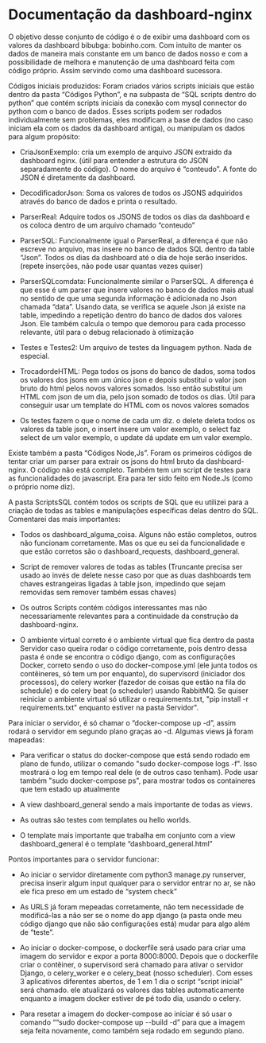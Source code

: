 

# Documentação da dashboard-nginx


O objetivo desse conjunto de código é o de exibir uma dashboard com os valores da dashboard bibubga: bobinho.com. Com intuito de manter os dados de maneira mais constante em um banco de dados nosso e com a possibilidade de melhora e manutenção de uma dashboard feita com código próprio. Assim servindo como uma dashboard sucessora.

Códigos iniciais produzidos: Foram criados vários scripts iniciais que estão dentro da pasta “Códigos Python”, e na subpasta de “SQL scripts dentro do python” que contém scripts iniciais da conexão com mysql connector do python com o banco de dados. Esses scripts podem ser rodados individualmente sem problemas, eles modificam a base de dados (no caso iniciam ela com os dados da dashboard antiga), ou manipulam os dados para algum propósito:

* CriaJsonExemplo: cria um exemplo de arquivo JSON extraido da dashboard nginx. (útil para entender a estrutura do JSON separadamente do código). O nome do arquivo é “conteudo”. A fonte do JSON é diretamente da dashboard.

* DecodificadorJson: Soma os valores de todos os JSONS adquiridos através do banco de dados e printa o resultado.

* ParserReal: Adquire todos os JSONS de todos os dias da dashboard e os coloca dentro de um arquivo chamado “conteudo”

* ParserSQL: Funcionalmente igual o ParserReal, a diferença é que não escreve no arquivo, mas insere no banco de dados SQL dentro da table “Json”. Todos os dias da dashboard até o dia de hoje serão inseridos. (repete inserções, não pode usar quantas vezes quiser)

* ParserSQLcomdata: Funcionalmente similar o ParserSQL. A diferença é que esse é um parser que insere valores no banco de dados  mais atual no sentido de que uma segunda informação é adicionada no Json chamada “data”. Usando data, se verifica se aquele Json já existe na table, impedindo a repetição dentro do banco de dados dos valores Json. Ele também calcula o tempo que demorou para cada processo relevante, útil para o debug relacionado à otimização 

* Testes e Testes2: Um arquivo de testes da linguagem python. Nada de especial.

* TrocadordeHTML: Pega todos os jsons do banco de dados, soma todos os valores dos jsons em um único json e depois substitui o valor json bruto do html pelos novos valores somados. Isso então substitui um HTML com json de um dia, pelo json somado de todos os dias. Útil para conseguir usar um template do HTML com os novos valores somados

* Os testes fazem o que o nome de cada um diz. o delete deleta todos os valores da table json, o insert insere um valor exemplo, o select faz select de um valor exemplo, o update dá update em um valor exemplo.

Existe também a pasta “Códigos Node,Js”. Foram os primeiros códigos de tentar criar um parser para extrair os jsons do html bruto da dashboard-nginx. O código não está completo. Também tem um script de testes para as funcionalidades do javascript. Era para ter sido feito em Node.Js (como o próprio nome diz).

A pasta ScriptsSQL contém todos os scripts de SQL que eu utilizei para a criação de todas as tables e manipulações específicas delas dentro do SQL. Comentarei das mais importantes:

* Todos os dashboard_alguma_coisa. Alguns não estão completos, outros não funcionam corretamente. Mas os que eu sei da funcionalidade e que estão corretos são o dashboard_requests, dashboard_general.

* Script de remover valores de todas as tables (Truncante precisa ser usado ao invés de delete nesse caso por que as duas dashboards tem chaves estrangeiras ligadas à table json, impedindo que sejam removidas sem remover também essas chaves)

* Os outros Scripts contém códigos interessantes mas não necessariamente relevantes para a continuidade da construção da dashboard-nginx.

* O ambiente virtual correto é o ambiente virtual que fica dentro da pasta Servidor caso queira rodar o código corretamente, pois dentro dessa pasta é onde se encontra o código django, com as configurações Docker, correto sendo o uso do docker-compose.yml (ele junta todos os contêineres, só tem um por enquanto), do supervisord (iniciador dos processos), do celery worker (fazedor de coisas que estão na fila do schedule) e do celery beat (o scheduler) usando RabbitMQ. Se quiser reiniciar o ambiente virtual só utilizar o requirements.txt, "pip install -r requirements.txt" enquanto estiver na pasta Servidor".

Para iniciar o servidor, é só chamar o “docker-compose up -d”, assim rodará o servidor em segundo plano graças ao -d. Algumas views já foram mapeadas:

* Para verificar o status do docker-compose que está sendo rodado em plano de fundo, utilizar o comando "sudo docker-compose logs -f". Isso mostrará o log em tempo real dele (e de outros caso tenham). Pode usar também "sudo docker-compose ps", para mostrar todos os containeres que tem estado up atualmente

* A view dashboard_general sendo a mais importante de todas as views.

* As outras são testes com templates ou hello worlds.

* O template mais importante que trabalha em conjunto com a view dashboard_general é o template “dashboard_general.html”

Pontos importantes para o servidor funcionar:

* Ao iniciar o servidor diretamente com python3 manage.py runserver, precisa inserir algum input qualquer para o servidor entrar no ar, se não ele fica preso em um estado de “system check”

* As URLS já foram mepeadas corretamente, não tem necessidade de modificá-las a não ser se o nome do app django (a pasta onde meu código django que não são configurações está) mudar para algo além de “teste”.

* Ao iniciar o docker-compose, o dockerfile será usado para criar uma imagem do servidor e expor a porta 8000:8000. Depois que o dockerfile criar o contêiner, o supervisord será chamado para ativar o servidor Django, o celery_worker e o celery_beat (nosso scheduler). Com esses 3 aplicativos diferentes abertos, de 1 em 1 dia o script “script inicial” será chamado. ele atualizará os valores das tables automaticamente enquanto a imagem docker estiver de pé todo dia, usando o celery.

* Para resetar a imagem do docker-compose ao iniciar é só usar o comando ““sudo docker-compose up --build -d” para que a imagem seja feita novamente, como também seja rodado em segundo plano.




